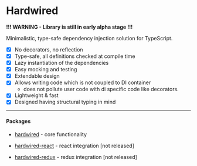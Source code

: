 # Hardwired

**!!! WARNING - Library is still in early alpha stage !!!**

Minimalistic, type-safe dependency injection solution for TypeScript.

- [x] No decorators, no reflection
- [x] Type-safe, all definitions checked at compile time
- [x] Lazy instantiation of the dependencies
- [x] Easy mocking and testing
- [x] Extendable design
- [x] Allows writing code which is not coupled to DI container
  - does not pollute user code with di specific code like decorators.
- [x] Lightweight & fast
- [x] Designed having structural typing in mind

---
#### Packages


- [hardwired](./packages/core/README.md) - core functionality  

- [hardwired-react](./packages/react-di/README.md) - react integration [not released]

- [hardwired-redux](./packages/redux-di/README.md) - redux integration [not released]
